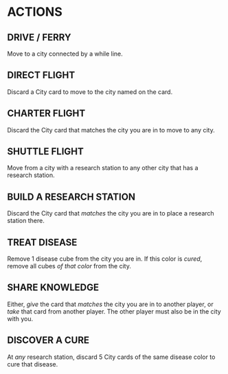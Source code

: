 # ACTIONS

## DRIVE / FERRY

Move to a city connected by a while line.

## DIRECT FLIGHT

Discard a City card to move to the city named on the card.

## CHARTER FLIGHT

Discard the City card that matches the city you are in to move to any
city.

## SHUTTLE FLIGHT

Move from a city with a research station to any other city that has a
research station.

## BUILD A RESEARCH STATION

Discard the City card that *matches* the city you are in to place a
research station there.

## TREAT DISEASE

Remove 1 disease cube from the city you are in. If this color is
*cured*, remove all cubes *of that color* from the city.

## SHARE KNOWLEDGE

Either, *give* the card that *matches* the city you are in to another
player, or *take* that card from another player. The other player must
also be in the city with you.

## DISCOVER A CURE

At *any* research station, discard 5 City cards of the same disease
color to cure that disease.
